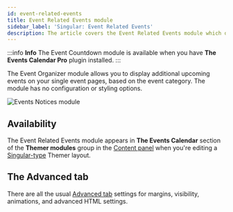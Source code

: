 ```yaml
---
id: event-related-events
title: Event Related Events module
sidebar_label: 'Singular: Event Related Events'
description: The article covers the Event Related Events module which displays an event's organizer details.
---
```


:::info **Info**
The Event Countdown module is available when you have **The Events Calendar Pro** plugin installed.
:::

The Event Organizer module allows you to display additional upcoming events on your single event pages, based on the event category. The module has no configuration or styling options.

![Events Notices module](/img/beaver-themer/integrations--tec--event-related-events--1.jpg)

## Availability

The Event Related Events module appears in **The Events Calendar** section of the **Themer modules** group in the [Content panel](/beaver-builder/getting-started/bb-editor-basics/content-panel) when you're editing a [Singular-type](../../../layout-types-modules/singular-layout-type/themer-singular-layout-type.md) Themer layout.

## The Advanced tab

There are all the usual [Advanced tab](/beaver-builder/layouts/advanced-tab) settings for margins, visibility, animations, and advanced HTML settings.




